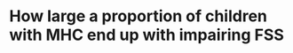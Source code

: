 # How large a proportion of children with MHC end up with impairing FSS
<!-- #work #Work #work/research-idea/2. shapeable# -->

<!-- {BearID:B7A60B5A-D36F-4CC8-9876-D61A42029A43-15756-0000130BBDFFFD5B} -->
